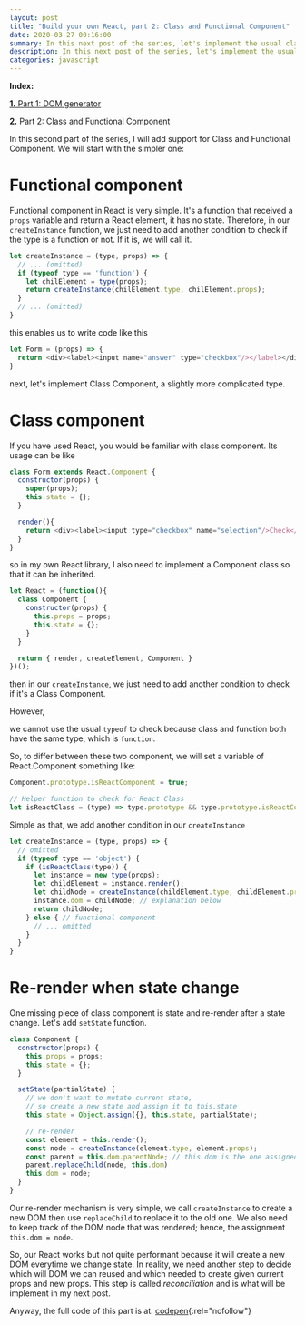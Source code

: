 ```yaml
---
layout: post
title: "Build your own React, part 2: Class and Functional Component"
date: 2020-03-27 00:16:00
summary: In this next post of the series, let's implement the usual class and functional component.
description: In this next post of the series, let's implement the usual class and functional component.
categories: javascript
---
```


__Index:__

[__1.__ Part 1: DOM generator](/javascript/2020/03/25/build-a-react-part-01-dom-creation.html)

__2.__ Part 2: Class and Functional Component

In this second part of the series, I will add support for Class and Functional Component. We will start with the simpler one:

# Functional component

Functional component in React is very simple. It's a function that received a `props` variable and return a React element, it has no state.
Therefore, in our `createInstance` function, we just need to add another condition to check if the type is a function or not. 
If it is, we will call it.

```js
let createInstance = (type, props) => {
  // ... (omitted)
  if (typeof type == 'function') {
    let chilElement = type(props);
    return createInstance(chilElement.type, chilElement.props);
  }
  // ... (omitted)
}
```

this enables us to write code like this


```js
let Form = (props) => {
  return <div><label><input name="answer" type="checkbox"/></label></div>;
}
```

next, let's implement Class Component, a slightly more complicated type.

# Class component

If you have used React, you would be familiar with class component. Its usage can be like

```js
class Form extends React.Component {
  constructor(props) {
    super(props);
    this.state = {};
  }

  render(){
    return <div><label><input type="checkbox" name="selection"/>Check</label></div>;
  }
}
```

so in my own React library, I also need to implement a Component class so that it can be inherited.

```js
let React = (function(){
  class Component {
    constructor(props) {
      this.props = props;
      this.state = {};
    }
  }

  return { render, createElement, Component }
})();
```

then in our `createInstance`, we just need to add another condition to check if it's a Class Component.

However,

we cannot use the usual `typeof` to check because class and function both have the same type, which is `function`.

So, to differ between these two component, we will set a variable of React.Component something like:


```js
Component.prototype.isReactComponent = true;

// Helper function to check for React Class
let isReactClass = (type) => type.prototype && type.prototype.isReactComponent;
```

Simple as that, we add another condition in our `createInstance`

```js
let createInstance = (type, props) => {
  // omitted
  if (typeof type == 'object') {
    if (isReactClass(type)) {
      let instance = new type(props);
      let childElement = instance.render();
      let childNode = createInstance(childElement.type, childElement.props);
      instance.dom = childNode; // explanation below
      return childNode;
    } else { // functional component
      // ... omitted
    }
  }
}
```

# Re-render when state change

One missing piece of class component is state and re-render after a state change.
Let's add `setState` function.

```js
class Component {
  constructor(props) {
    this.props = props;
    this.state = {};
  }

  setState(partialState) {
    // we don't want to mutate current state, 
    // so create a new state and assign it to this.state
    this.state = Object.assign({}, this.state, partialState);

    // re-render
    const element = this.render();
    const node = createInstance(element.type, element.props);
    const parent = this.dom.parentNode; // this.dom is the one assigned in createInstance
    parent.replaceChild(node, this.dom)
    this.dom = node;
  }
}
```

Our re-render mechanism is very simple, we call `createInstance` to create a new DOM then use `replaceChild` to replace it to the old one. We also need to keep track of the DOM node that was rendered; hence, the assignment `this.dom = node`.

So, our React works but not quite performant because it will create a new DOM everytime we change state. In reality, we need another step to decide which will DOM we can reused and which needed to create given current props and new props. This step is called _reconciliation_ and is what will be implement in my next post.

Anyway, the full code of this part is at: [codepen](https://codepen.io/harue/pen/eYNQvoV){:rel="nofollow"}
